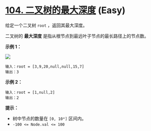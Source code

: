 # [104. 二叉树的最大深度][link] (Easy)

[link]: https://leetcode.cn/problems/maximum-depth-of-binary-tree/

给定一个二叉树 `root` ，返回其最大深度。

二叉树的 **最大深度** 是指从根节点到最远叶子节点的最长路径上的节点数。

**示例 1：**

![](https://assets.leetcode.com/uploads/2020/11/26/tmp-tree.jpg)

```
输入：root = [3,9,20,null,null,15,7]
输出：3

```

**示例 2：**

```
输入：root = [1,null,2]
输出：2

```

**提示：**

- 树中节点的数量在 `[0, 10⁴]` 区间内。
- `-100 <= Node.val <= 100`
